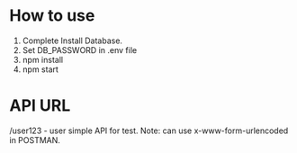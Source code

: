 # How to use  
  
1. Complete Install Database.  
2. Set DB_PASSWORD in .env file  
3. npm install  
4. npm start  
  
# API URL  
  
/user123 - user simple API for test. Note: can use x-www-form-urlencoded in POSTMAN.